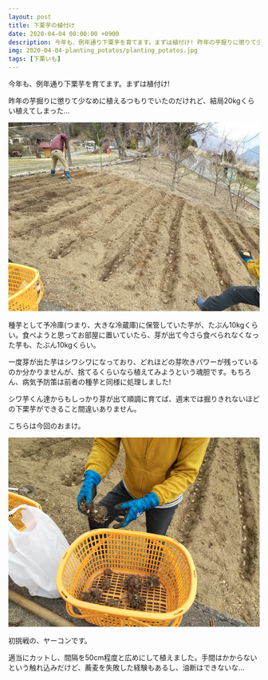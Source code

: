 ```yaml
---
layout: post
title: 下栗芋の植付け
date: 2020-04-04 00:00:00 +0900
description: 今年も、例年通り下栗芋を育てます。まずは植付け! 昨年の芋掘りに懲りて少なめに植えるつもりでいたのだけれど...
img: 2020-04-04-planting_potatos/planting_potatos.jpg
tags: [下栗いも]
---
```


今年も、例年通り下栗芋を育てます。まずは植付け!

昨年の芋掘りに懲りて少なめに植えるつもりでいたのだけれど、結局20kgくらい植えてしまった…

![畝に収められた種芋たち](/assets/img/2020-04-04-planting_potatos/potatos_on_the_sloped_ground.jpg)

種芋として予冷庫(つまり、大きな冷蔵庫)に保管していた芋が、たぶん10kgくらい。食べようと思ってお部屋に置いていたら、芽が出て今さら食べられなくなった芋も、たぶん10kgくらい。

一度芽が出た芋はシワシワになっており、どれほどの芽吹きパワーが残っているのか分かりませんが、捨てるくらいなら植えてみようという魂胆です。もちろん、病気予防策は前者の種芋と同様に処理しました!

シワ芋くん達からもしっかり芽が出て順調に育てば、週末では掘りきれないほどの下栗芋ができること間違いありません。

こちらは今回のおまけ。

![ヤーコン](/assets/img/2020-04-04-planting_potatos/yacon.jpg)

初挑戦の、ヤーコンです。

適当にカットし、間隔を50cm程度と広めにして植えました。手間はかからないという触れ込みだけど、蕎麦を失敗した経験もあるし、油断はできないな…
